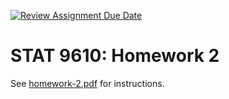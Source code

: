 [![Review Assignment Due Date](https://classroom.github.com/assets/deadline-readme-button-24ddc0f5d75046c5622901739e7c5dd533143b0c8e959d652212380cedb1ea36.svg)](https://classroom.github.com/a/ScMuFdoo)
# STAT 9610: Homework 2

See [homework-2.pdf](https://github.com/stat-9610-fall-2023/homework-2/blob/main/homework-2.pdf) for instructions.